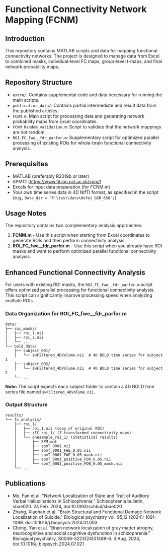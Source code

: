 # Functional Connectivity Network Mapping (FCNM)

## Introduction
This repository contains MATLAB scripts and data for mapping functional connectivity networks. The project is designed to manage data from Excel to combined masks, individual-level FC maps, group-level t-maps, and final network probability maps.

## Repository Structure
* `extra/`: Contains supplemental code and data necessary for running the main scripts.
* `publication_data/`: Contains partial intermediate and result data from the published articles.
* `FCNM.m`: Main script for processing data and generating network probability maps from Excel coordinates.
* `FCNM_Random_validation.m`: Script to validate that the network mappings are not random.
* `ROI_FC_fwe__fdr_parfor.m`: Supplementary script for optimized parallel processing of existing ROIs for whole-brain functional connectivity analysis.

## Prerequisites
* MATLAB (preferably R2019b or later)
* SPM12 (https://www.fil.ion.ucl.ac.uk/spm/)
* Excels for input data preparation (for FCNM.m)
* Your own time series data in 4D NIfTI format, as specified in the script (e.g., `Data_dir = 'F:\test\data\Hefei_GSR_656';`)

## Usage Notes
The repository contains two complementary analysis approaches:
1. **FCNM.m** - Use this script when starting from Excel coordinates to generate ROIs and then perform connectivity analysis.
2. **ROI_FC_fwe__fdr_parfor.m** - Use this script when you already have ROI masks and want to perform optimized parallel functional connectivity analysis.

## Enhanced Functional Connectivity Analysis

For users with existing ROI masks, the `ROI_FC_fwe__fdr_parfor.m` script offers optimized parallel processing for functional connectivity analysis. This script can significantly improve processing speed when analyzing multiple ROIs.

### Data Organization for ROI_FC_fwe__fdr_parfor.m
```
data/
├── roi_masks/
│   ├── roi_1.nii
│   ├── roi_2.nii
│   └── ...
└── bold_data/
    ├── subject_001/
    │   └── swFiltered_4DVolume.nii  # 4D BOLD time series for subject 1
    ├── subject_002/
    │   └── swFiltered_4DVolume.nii  # 4D BOLD time series for subject 2
    └── ...
```

**Note:** The script expects each subject folder to contain a 4D BOLD time series file named `swFiltered_4DVolume.nii`.

### Output Structure
```
results/
└── fc_analysis/
    ├── roi_1/
    │   ├── roi_1.nii (copy of original ROI)
    │   ├── zFC_roi_1/ (Z-transformed connectivity maps)
    │   └── onesample_roi_1/ (Statistical results)
    │       ├── SPM.mat
    │       ├── spmT_0001.nii
    │       ├── spmT_0001_FWE_0.05.nii
    │       ├── spmT_0001_FWE_0.05_mask.nii
    │       ├── spmT_0001_positive_FDR_0.05.nii
    │       └── spmT_0001_positive_FDR_0.05_mask.nii
    └── ...
```

## Publications
* Mo, Fan et al. "Network Localization of State and Trait of Auditory Verbal Hallucinations in Schizophrenia." Schizophrenia bulletin, sbae020. 24 Feb. 2024, doi:10.1093/schbul/sbae020
* Zhang, Xiaohan et al. "Brain Structural and Functional Damage Network Localization of Suicide." Biological psychiatry vol. 95,12 (2024): 1091-1099. doi:10.1016/j.biopsych.2024.01.003
* Cheng, Yan et al. "Brain network localization of gray matter atrophy, neurocognitive and social cognitive dysfunction in schizophrenia." Biological psychiatry, S0006-3223(24)01489-6. 3 Aug. 2024, doi:10.1016/j.biopsych.2024.07.021
